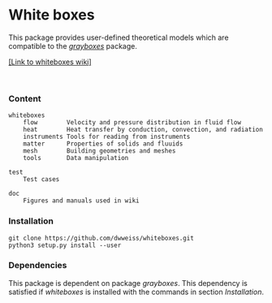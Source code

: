 # White boxes

This package provides user-defined theoretical models which are compatible to the [_grayboxes_](https://github.com/dwweiss/grayBoxes/wiki) package.

[[Link to whiteboxes wiki]](https://github.com/dwweiss/whiteboxes/wiki)



<br>

### Content

    whiteboxes
        flow        Velocity and pressure distribution in fluid flow
        heat        Heat transfer by conduction, convection, and radiation
        instruments Tools for reading from instruments
        matter      Properties of solids and fluuids
        mesh        Building geometries and meshes
        tools       Data manipulation
        
    test
        Test cases

    doc
        Figures and manuals used in wiki

### Installation

    git clone https://github.com/dwweiss/whiteboxes.git  
    python3 setup.py install --user

### Dependencies

This package is dependent on package _grayboxes_. This dependency is satisfied if _whiteboxes_ is installed with the commands in section _Installation_.

